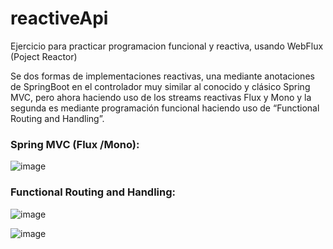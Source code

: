 # reactiveApi 

Ejercicio para practicar programacion funcional y reactiva, usando WebFlux (Poject Reactor)

Se dos formas de implementaciones reactivas, una mediante anotaciones de SpringBoot en el controlador muy similar al conocido y clásico Spring MVC, pero ahora haciendo uso de los streams reactivas Flux y Mono y la segunda es mediante programación funcional haciendo uso de “Functional Routing and Handling”.

### Spring MVC (Flux /Mono):

![image](https://user-images.githubusercontent.com/90431652/212426853-ae0f5f77-25e4-47a3-a99e-0cc83bb47b83.png)

### Functional Routing and Handling:

![image](https://user-images.githubusercontent.com/90431652/212426970-48483e13-f56d-44d5-a0fb-f0d571addae7.png)

![image](https://user-images.githubusercontent.com/90431652/212371977-ba0a377e-ca22-40d2-8c20-50c7edfcf18c.png)
